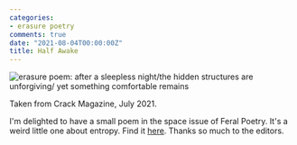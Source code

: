 ```yaml
---
categories:
- erasure poetry
comments: true
date: "2021-08-04T00:00:00Z"
title: Half Awake
---
```

<img src="https://www.davidralphlewis.co.uk/assets/images/articles/2021/halfawake.jpeg" alt="erasure poem: after a sleepless night/the hidden structures are unforgiving/ yet something comfortable remains" title="The magazine fought me on their choice of background" class="responsive"><br>

Taken from Crack Magazine, July 2021.

I'm delighted to have a small poem in the space issue of Feral Poetry. It's a weird little one about entropy. Find it [here](https://feralpoetry.net/the-universe-yearns-to-be-silent-and-still-by-david-ralph-lewis). Thanks so much to the editors.
